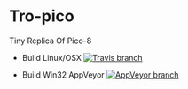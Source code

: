 # Tro-pico
Tiny Replica Of Pico-8

- Build Linux/OSX 
  [![Travis branch](https://img.shields.io/travis/DomDumont/Tro-pico/master.svg?maxAge=2592000)]()

- Build Win32 AppVeyor
  [![AppVeyor branch](https://img.shields.io/appveyor/ci/DomDumont/Tro-pico/master.svg?maxAge=2592000)]()
